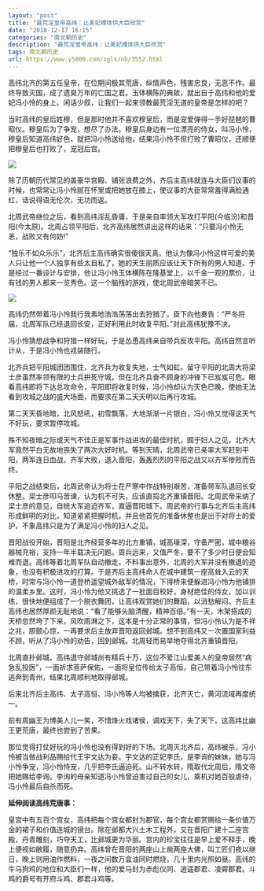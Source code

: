 ```yaml
---
layout: "post"
title: "最荒淫皇帝高纬：让美妃裸体供大臣欣赏"
date: "2018-12-17 16:15"
categories: "南北朝历史"
description: "最荒淫皇帝高纬：让美妃裸体供大臣欣赏"
tags: 南北朝历史
url: https://www.y5000.com/zgls/nb/3552.html
---
```






高纬北齐的第五任皇帝，在位期间极其荒唐，纵情声色，残害忠良，无恶不作。最终导致灭国，成了遗臭万年的亡国之君。玉体横陈的典故，就出自于高纬和他的爱妃冯小怜的身上。闲话少叙，让我们一起来领教最荒淫无道的皇帝是怎样的吧？

当时高纬的皇后姓穆，但是那时他并不喜欢穆皇后，而是宠爱弹得一手好琵琶的曹昭仪。穆皇后为了争宠，想尽了办法。穆皇后身边有一位漂亮的侍女，叫冯小怜，穆皇后知道高纬好色，就把冯小怜送给他，结果冯小怜不但打败了曹昭仪，还顺便把穆皇后也打败了，宠冠后宫。

![](https://img.y5000.com/uploads/allimg/161018/6-16101Q03606342.jpg)

除了历朝历代常见的盖豪华宫殿、铺张浪费之外，齐后主高纬就连与大臣们议事的时候，也常常让冯小怜腻在怀里或把她放在膝上，使议事的大臣常常羞得满脸通红，话说得语无伦次，无功而返。

北周武帝继位之后，看到高纬淫乱昏庸，于是亲自率领大军攻打平阳(今临汾)和晋阳(今太原)。北周占领平阳后，北齐高纬居然讲出这样的话来：“只要冯小怜无恙，战败又有何妨!”

“独乐不如众乐乐”，北齐后主高纬确实很傻很天真。他认为像冯小怜这样可爱的美人只让他一个人独享有些太自私了，她的天生丽质应该让天下所有的男人知道。于是经过一番设计与安排，他让冯小怜玉体横陈在隆基堂上，以千金一观的票价，让有钱的男人都来一览秀色。这一个脑残的游戏，使北周武帝暗笑不已。

![](https://img.y5000.com/uploads/allimg/161018/6-16101Q03I4941.jpg)

高纬仍然带着冯小怜我行我素地浩浩荡荡出去狩猎了。臣下向他奏告：“严冬将届，北周军队已经退回长安，正好利用此时收复平阳。”对此高纬犹豫不决。

冯小怜猜想战争和狩猎一样好玩，于是怂恿高纬亲自带兵反攻平阳。高纬自然言听计从，于是冯小怜也戎装随行。

北齐兵把平阳城团团围住，北齐兵为收复失地，士气如虹。留守平阳的北周大将梁士彦虽然率领有限的士兵拚死守城，但在北齐兵奋不顾身的冲锋下已岌岌可危。眼看高纬即将下达总攻命令，平阳即将收复时候，冯小怜却认为天色已晚，使她无法看到攻城之战的盛大场面，而要求在第二天天明以后再行攻城。

第二天天昏地暗，北风怒吼，初雪飘落，大地渐渐一片银白，冯小怜又觉得这天气不好玩，要求暂停攻城。

殊不知夜暗之际或天气不佳正是军事作战进攻的最佳时机，囿于妇人之见，北齐大军竟然平白无故地丧失了两次大好时机。等到天晴，北周武帝已亲率大军赶到平阳，两军连日血战，齐军大败，退入晋阳，轰轰烈烈的平阳之战又以齐军惨败而告终。

平阳之战结束后，北周武帝认为将士在严寒中作战特别艰苦，准备带军队退回长安休整。梁士彦叩马苦谏，认为机不可失，应该直捣北齐重镇晋阳。北周武帝采纳了梁士彦的意见，自统大军追迫齐军，直逼晋阳城下。周武帝的行事与北齐后主高纬形成鲜明的对比，知道紧紧把握时机，并且他首先的准备休整也是出于对将士的爱护，不象高纬只是为了满足冯小怜的妇人之见。

晋阳战役开始，晋阳是北齐经营多年的北方重镇，城高壕深，守备严密，城中粮谷器械充裕，支持一年半载决无问题。周兵远来，又值严冬，要不了多少时日便会知难而退。高纬等着北周军队自动撤走。不料事出意外，北周的大军并没有撤退的迹象，也没有积极进攻的打算。于是齐后主高纬命人在城中建筑一座高耸入云的天桥，时常与冯小怜一道登桥遥望城外敌军的情况，下得桥来便躲进冯小怜为他铺排的温柔乡里。这时，冯小怜为他又挑选了一批面目校好，身材绝佳的侍女，加以训练，很快地便组成了一个脱衣舞团，让高纬观赏她们的舞蹈，以消愁解闷。齐后主高纬也居然厚颜无耻地说：“看了能够头脑清醒，精神百倍。”有一天，木架搭成的天桥忽然垮了下来，风吹雨淋之下，这本是十分正常的事情，但冯小怜认为是不祥之兆，胆颤心惊，一再要求后主放弃晋阳返回邺城。想不到高纬又一次置国家利益不顾，听从了冯小怜的劝告，回到邺城。北周轻而易举地夺得北齐重镇晋阳。

北周直扑邺城。高纬退守邺城尚有精兵十万，这位不爱江山爱美人的皇帝居然“病急乱投医”，一面祈求菩萨保佑，一面将皇位传给太子高恒，自己带着冯小怜往东逃奔到青州，结果北周顺利地取得邺城。

后来北齐后主高纬、太子高恒、冯小怜等人均被擒获，北齐灭亡，黄河流域再度统一。

前有周幽王为博美人儿一笑，不惜烽火戏诸侯，调戏天下，失了天下。这高纬比幽王更荒唐，最终也尝到了苦果。

那位觉得打仗好玩的冯小怜也没有得到好的下场。北周灭北齐后，高纬被杀，冯小怜被当做战利品赐给代王宇文达为妾。宇文达的正妃李氏，是李询的妹妹，她与冯小怜争宠，冯小怜恃宠，几乎把李氏逼迫死。山不转水转，隋取代北周后，隋文帝把她赐给李询。李询的母亲知道冯小怜曾迫害过自己的女儿，乘机对她百般虐待，冯小怜最后自杀而死。

**延伸阅读高纬荒唐事：**

皇宫中有五百个宫女，高纬把每个宫女都封为郡官，每个宫女都赏赐给一条价值万金的裙子和价值连城的镜台。除在邺都大兴土木工程外，又在晋阳广建十二座宫殿，丹青雕刻，巧夺天工，比邺城更为华丽。宫内的珍宝往往是早上爱不释手，晚上便视如敝履，随意扔弃。高纬曾在晋阳的两座山上凿两座大佛，叫工匠们夜以继日，晚上则用油作燃料，一夜之间数万盒油同时燃烧，几十里内光照如昼。高纬的牛马狗鸡的地位和大臣们一样，他的爱马封为赤彪仪同、逍遥郡君、凌霄郡君。斗鸡的爵号有开府斗鸡、郡君斗鸡等。
